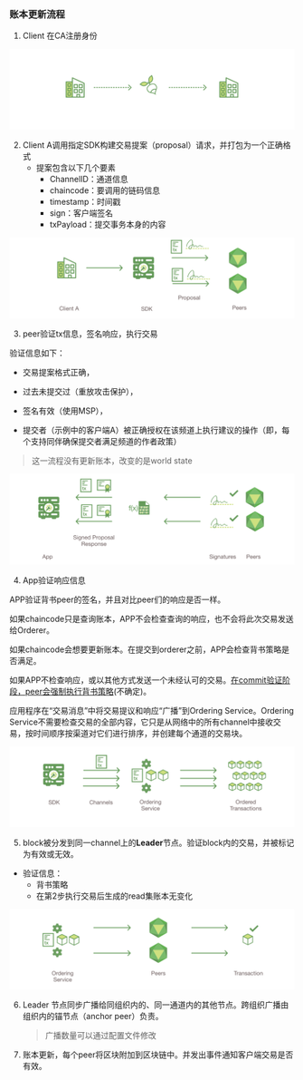 ### 账本更新流程

1. Client 在CA注册身份

![img](https://raw.githubusercontent.com/jgr-great/fabric-note/master/image/step0.png)

2. Client A调用指定SDK构建交易提案（proposal）请求，并打包为一个正确格式
   * 提案包含以下几个要素
     * ChannelID：通道信息
     * chaincode：要调用的链码信息
     * timestamp：时间戳
     * sign：客户端签名
     * txPayload：提交事务本身的内容

![img](https://raw.githubusercontent.com/jgr-great/fabric-note/master/image/step1.png) 

3. peer验证tx信息，签名响应，执行交易

验证信息如下：

* 交易提案格式正确，

* 过去未提交过（重放攻击保护），

* 签名有效（使用MSP），

* 提交者（示例中的客户端A）被正确授权在该频道上执行建议的操作（即，每个支持同伴确保提交者满足频道的作者政策）

>  这一流程没有更新账本，改变的是world state

![img](https://raw.githubusercontent.com/jgr-great/fabric-note/master/image/step2.png) 

 

4. App验证响应信息

APP验证背书peer的签名，并且对比peer们的响应是否一样。

如果chaincode只是查询账本，APP不会检查查询的响应，也不会将此次交易发送给Orderer。

如果chaincode会想要更新账本。在提交到orderer之前，APP会检查背书策略是否满足。

如果APP不检查响应，或以其他方式发送一个未经认可的交易。<u>在commit验证阶段，peer会强制执行背书策略</u>(不确定)。

应用程序在“交易消息”中将交易提议和响应“广播”到Ordering Service。Ordering Service不需要检查交易的全部内容，它只是从网络中的所有channel中接收交易，按时间顺序按渠道对它们进行排序，并创建每个通道的交易块。

![img](https://raw.githubusercontent.com/jgr-great/fabric-note/master/image/step4.png)

5. block被分发到同一channel上的**Leader**节点。验证block内的交易，并被标记为有效或无效。

* 验证信息：
  * 背书策略
  *  在第2步执行交易后生成的read集账本无变化

 

![img](https://raw.githubusercontent.com/jgr-great/fabric-note/master/image/step5.png) 

6. Leader 节点同步广播给同组织内的、同一通道内的其他节点。跨组织广播由组织内的锚节点（anchor peer）负责。

   > 广播数量可以通过配置文件修改

7. 账本更新，每个peer将区块附加到区块链中。并发出事件通知客户端交易是否有效。